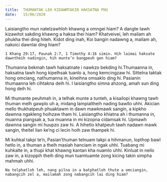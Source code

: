 ```yaml
---
title:  THUMANTAK LEH KIDAWMTAKIN HAKSATNA PHU
date:   15/06/2020
---
```


Laisiangtho mun natelzawhloh khawng a omngei hiam? A dangte tawh kizawitot sakding khawng a haksa thei hiam? Khatveivei, leh mailam ah phukha thei ding hiteh. Kidot ding inah, Koi bangin nadawng a, mailam ah, nakoici dawnlai ding hiam?

`1 Khang 29:17, Paunak 2:7, 1 Timothy 4:16 simin. Hih laimai haksate dawntheih nadingin, hih munte’n bangpeuh gen hiam?`

Thumanna bekmah tawh haksatnate i nawkzo bekding hi.Thumaanna in, haksatna tawh hong kipelhsak tuanlo a, hong kemcingzaw hi. Sittelna taktak hong omciang, nathumanna in, kineihna omsaklo ding hi. Pasianin thumaanna leh cihtakna deih hi. I laisiangtho simna ahzong, amah sun ding hong deih hi.

Mi thumante peuhmah in, a telhak munte a tunteh, a kisailopi khawng tawh thuman melh gawplo uh a, midang lampialtheih nading bawllo uhhi. Akician mello thukhatpeuh phuaktawm in dawn mawkmawk sangin, a kipkho dawnna ngakleng hoihzaw tham hi. Laisiangtho khiatna ah i thumanna in, muanna piangsak a, tua muanna in mi kizopna cidamsak hi. Upmawh dawnna sangin mi huupzo zaw hi. A hihetlo khatpeuh tawh nadawn mawk sangin, theitel lian ke’ng ci lecin hoih zaw thampek hi.

Mi kuhkal takpi te’n, Pasian’thuman telnuam takpi a hihmanun, lopthop bawl hetlo in, a thuman a theih masiah hanciam in ngak uhhi. Tuabang mi kuhkalte in, a thupi khat khawng kantan kha nuamlo uhhi. Kinluat in neilo zaw in, a kizoppih theih ding mun tuamtuamte zong kicing takin simpha mahmah uhhi.

`Na telphatloh leh, nang pilna in a batphatloh thute a omciangin, nabangcih zel a, mailamah zong nabangcih lai ding hiam?`
